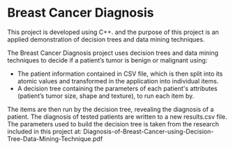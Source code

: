 # Breast Cancer Diagnosis

This project is developed using C++. and the purpose of this project is an applied demonstration of decision trees and data 
mining techniques.
 
The Breast Cancer Diagnosis project uses decision trees and data mining techniques to decide if a patient’s tumor is benign or 
malignant using:
- The patient information contained in CSV file, which is then split into its atomic values and transformed in the application
  into individual items.
- A decision tree containing the parameters of each patient's attributes (patient’s tumor size, shape and texture), to run each
  item by.

The items are then run by the decision tree, revealing the diagnosis of a patient. The diagnosis of tested patients are written to
a new results.csv file. The parameters used to build the decision tree is taken from the research included in this project at: 
Diagnosis-of-Breast-Cancer-using-Decision-Tree-Data-Mining-Technique.pdf
